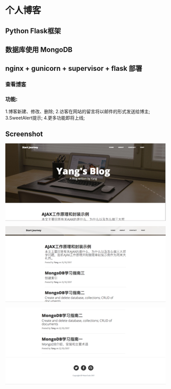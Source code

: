 # 个人博客
## Python Flask框架
## 数据库使用 MongoDB
## nginx + gunicorn + supervisor + flask 部署

### 查看[博客](http://watercode.cc)

### 功能:
1.博客新建、修改、删除;
2.访客在网站的留言将以邮件的形式发送给博主;
3.SweetAlert提示;
4.更多功能即将上线;

## Screenshot
![](screenshot/1.png)


![](screenshot/2.png)


![](screenshot/3.png)